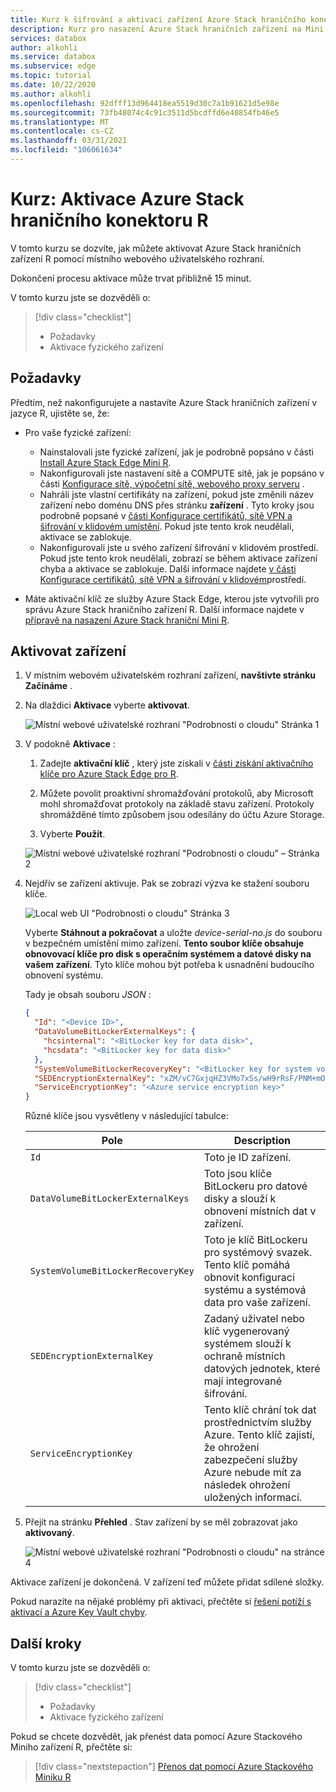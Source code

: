 ```yaml
---
title: Kurz k šifrování a aktivaci zařízení Azure Stack hraničního konektoru R v Azure Portal | Microsoft Docs
description: Kurz pro nasazení Azure Stack hraničních zařízení na Mini R vám dává pokyn k zašifrování a aktivaci fyzického zařízení.
services: databox
author: alkohli
ms.service: databox
ms.subservice: edge
ms.topic: tutorial
ms.date: 10/22/2020
ms.author: alkohli
ms.openlocfilehash: 92dfff13d964418ea5519d30c7a1b91621d5e98e
ms.sourcegitcommit: 73fb48074c4c91c3511d5bcdffd6e40854fb46e5
ms.translationtype: MT
ms.contentlocale: cs-CZ
ms.lasthandoff: 03/31/2021
ms.locfileid: "106061634"
---
```

# <a name="tutorial-activate-azure-stack-edge-mini-r"></a>Kurz: Aktivace Azure Stack hraničního konektoru R

V tomto kurzu se dozvíte, jak můžete aktivovat Azure Stack hraničních zařízení R pomocí místního webového uživatelského rozhraní.

Dokončení procesu aktivace může trvat přibližně 15 minut.

V tomto kurzu jste se dozvěděli o:

> [!div class="checklist"]
> * Požadavky
> * Aktivace fyzického zařízení

## <a name="prerequisites"></a>Požadavky

Předtím, než nakonfigurujete a nastavíte Azure Stack hraničních zařízení v jazyce R, ujistěte se, že:

* Pro vaše fyzické zařízení: 
    
    - Nainstalovali jste fyzické zařízení, jak je podrobně popsáno v části [Install Azure Stack Edge Mini R](azure-stack-edge-mini-r-deploy-install.md).
    - Nakonfigurovali jste nastavení sítě a COMPUTE sítě, jak je popsáno v části [Konfigurace sítě, výpočetní sítě, webového proxy serveru](azure-stack-edge-mini-r-deploy-configure-network-compute-web-proxy.md) .
    - Nahráli jste vlastní certifikáty na zařízení, pokud jste změnili název zařízení nebo doménu DNS přes stránku **zařízení** . Tyto kroky jsou podrobně popsané v [části Konfigurace certifikátů, sítě VPN a šifrování v klidovém umístění](azure-stack-edge-mini-r-deploy-configure-certificates-vpn-encryption.md). Pokud jste tento krok neudělali, aktivace se zablokuje.
    - Nakonfigurovali jste u svého zařízení šifrování v klidovém prostředí. Pokud jste tento krok neudělali, zobrazí se během aktivace zařízení chyba a aktivace se zablokuje. Další informace najdete [v části Konfigurace certifikátů, sítě VPN a šifrování v klidovém](azure-stack-edge-mini-r-deploy-configure-certificates-vpn-encryption.md)prostředí.
    
* Máte aktivační klíč ze služby Azure Stack Edge, kterou jste vytvořili pro správu Azure Stack hraničního zařízení R. Další informace najdete v [přípravě na nasazení Azure Stack hraniční Mini R](azure-stack-edge-mini-r-deploy-prep.md).


## <a name="activate-the-device"></a>Aktivovat zařízení

1. V místním webovém uživatelském rozhraní zařízení, **navštivte stránku Začínáme** .
2. Na dlaždici **Aktivace** vyberte **aktivovat**. 

    ![Místní webové uživatelské rozhraní "Podrobnosti o cloudu" Stránka 1](./media/azure-stack-edge-mini-r-deploy-activate/activation-1.png)
    
3. V podokně **Aktivace** :
    1. Zadejte **aktivační klíč** , který jste získali v [části získání aktivačního klíče pro Azure Stack Edge pro R](azure-stack-edge-pro-r-deploy-prep.md#get-the-activation-key).

    1. Můžete povolit proaktivní shromažďování protokolů, aby Microsoft mohl shromažďovat protokoly na základě stavu zařízení. Protokoly shromážděné tímto způsobem jsou odesílány do účtu Azure Storage.
    
    1. Vyberte **Použít**.

    ![Místní webové uživatelské rozhraní "Podrobnosti o cloudu" – Stránka 2](./media/azure-stack-edge-mini-r-deploy-activate/activation-2.png)


5. Nejdřív se zařízení aktivuje. Pak se zobrazí výzva ke stažení souboru klíče.
    
    ![Local web UI "Podrobnosti o cloudu" Stránka 3](./media/azure-stack-edge-mini-r-deploy-activate/activation-3.png)
    
    Vyberte **Stáhnout a pokračovat** a uložte *device-serial-no.js* do souboru v bezpečném umístění mimo zařízení. **Tento soubor klíče obsahuje obnovovací klíče pro disk s operačním systémem a datové disky na vašem zařízení**. Tyto klíče mohou být potřeba k usnadnění budoucího obnovení systému.

    Tady je obsah souboru *JSON* :

        
    ```json
    {
      "Id": "<Device ID>",
      "DataVolumeBitLockerExternalKeys": {
        "hcsinternal": "<BitLocker key for data disk>",
        "hcsdata": "<BitLocker key for data disk>"
      },
      "SystemVolumeBitLockerRecoveryKey": "<BitLocker key for system volume>",
      "SEDEncryptionExternalKey": "xZM/vC7GxjqHZ3VMo7xSs/wH9rRsF/PNM+mOsZ+GaL0=",
      "ServiceEncryptionKey": "<Azure service encryption key>"
    }
    ```        
 
    Různé klíče jsou vysvětleny v následující tabulce:
    
    |Pole  |Description  |
    |---------|---------|
    |`Id`    | Toto je ID zařízení.        |
    |`DataVolumeBitLockerExternalKeys`|Toto jsou klíče BitLockeru pro datové disky a slouží k obnovení místních dat v zařízení.|
    |`SystemVolumeBitLockerRecoveryKey`| Toto je klíč BitLockeru pro systémový svazek. Tento klíč pomáhá obnovit konfiguraci systému a systémová data pro vaše zařízení. |
    |`SEDEncryptionExternalKey`| Zadaný uživatel nebo klíč vygenerovaný systémem slouží k ochraně místních datových jednotek, které mají integrované šifrování. |
    |`ServiceEncryptionKey`| Tento klíč chrání tok dat prostřednictvím služby Azure. Tento klíč zajistí, že ohrožení zabezpečení služby Azure nebude mít za následek ohrožení uložených informací. |

6. Přejít na stránku **Přehled** . Stav zařízení by se měl zobrazovat jako **aktivovaný**.

    ![Místní webové uživatelské rozhraní "Podrobnosti o cloudu" na stránce 4](./media/azure-stack-edge-mini-r-deploy-activate/activation-4.png)
 
Aktivace zařízení je dokončená. V zařízení teď můžete přidat sdílené složky.

Pokud narazíte na nějaké problémy při aktivaci, přečtěte si [řešení potíží s aktivací a Azure Key Vault chyby](azure-stack-edge-gpu-troubleshoot-activation.md#activation-errors).

## <a name="next-steps"></a>Další kroky

V tomto kurzu jste se dozvěděli o:

> [!div class="checklist"]
> * Požadavky
> * Aktivace fyzického zařízení

Pokud se chcete dozvědět, jak přenést data pomocí Azure Stackového Miniho zařízení R, přečtěte si:

> [!div class="nextstepaction"]
> [Přenos dat pomocí Azure Stackového Miniku R](./azure-stack-edge-gpu-deploy-add-shares.md)